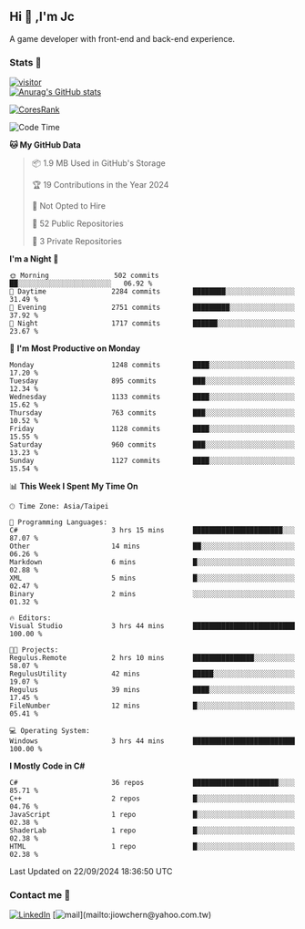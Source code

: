 ## Hi 👋 ,I'm Jc  

A game developer with front-end and back-end experience.  

### Stats  📝
[![visitor](https://visitor-badge.glitch.me/badge?page_id=jiowchern.jiowchern&style=flat-square&color=0088cc)](https://visitor-badge.glitch.me/badge?page_id=jiowchern.jiowchern&style=flat-square&color=0088cc)  
[![Anurag's GitHub stats](https://github-readme-stats.vercel.app/api?username=jiowchern&count_private=true&&show_icons=true)](https://github.com/anuraghazra/github-readme-stats)  
<!-- [![trophy](https://github-profile-trophy.vercel.app/?username=jiowchern)](https://github.com/ryo-ma/github-profile-trophy)   -->
[![CoresRank](https://cr-ss-service.azurewebsites.net/api/ScreenShot?widget=summary&username=jiowchern)](https://cr-ss-service.azurewebsites.net/api/ScreenShot?widget=summary&username=jiowchern)


<!--START_SECTION:waka-->
![Code Time](http://img.shields.io/badge/Code%20Time-1%2C147%20hrs%2011%20mins-blue)

**🐱 My GitHub Data** 

> 📦 1.9 MB Used in GitHub's Storage 
 > 
> 🏆 19 Contributions in the Year 2024
 > 
> 🚫 Not Opted to Hire
 > 
> 📜 52 Public Repositories 
 > 
> 🔑 3 Private Repositories 
 > 
**I'm a Night 🦉** 

```text
🌞 Morning                502 commits         ██░░░░░░░░░░░░░░░░░░░░░░░   06.92 % 
🌆 Daytime                2284 commits        ████████░░░░░░░░░░░░░░░░░   31.49 % 
🌃 Evening                2751 commits        █████████░░░░░░░░░░░░░░░░   37.92 % 
🌙 Night                  1717 commits        ██████░░░░░░░░░░░░░░░░░░░   23.67 % 
```
📅 **I'm Most Productive on Monday** 

```text
Monday                   1248 commits        ████░░░░░░░░░░░░░░░░░░░░░   17.20 % 
Tuesday                  895 commits         ███░░░░░░░░░░░░░░░░░░░░░░   12.34 % 
Wednesday                1133 commits        ████░░░░░░░░░░░░░░░░░░░░░   15.62 % 
Thursday                 763 commits         ███░░░░░░░░░░░░░░░░░░░░░░   10.52 % 
Friday                   1128 commits        ████░░░░░░░░░░░░░░░░░░░░░   15.55 % 
Saturday                 960 commits         ███░░░░░░░░░░░░░░░░░░░░░░   13.23 % 
Sunday                   1127 commits        ████░░░░░░░░░░░░░░░░░░░░░   15.54 % 
```


📊 **This Week I Spent My Time On** 

```text
🕑︎ Time Zone: Asia/Taipei

💬 Programming Languages: 
C#                       3 hrs 15 mins       ██████████████████████░░░   87.07 % 
Other                    14 mins             ██░░░░░░░░░░░░░░░░░░░░░░░   06.26 % 
Markdown                 6 mins              █░░░░░░░░░░░░░░░░░░░░░░░░   02.88 % 
XML                      5 mins              █░░░░░░░░░░░░░░░░░░░░░░░░   02.47 % 
Binary                   2 mins              ░░░░░░░░░░░░░░░░░░░░░░░░░   01.32 % 

🔥 Editors: 
Visual Studio            3 hrs 44 mins       █████████████████████████   100.00 % 

🐱‍💻 Projects: 
Regulus.Remote           2 hrs 10 mins       ███████████████░░░░░░░░░░   58.07 % 
RegulusUtility           42 mins             █████░░░░░░░░░░░░░░░░░░░░   19.07 % 
Regulus                  39 mins             ████░░░░░░░░░░░░░░░░░░░░░   17.45 % 
FileNumber               12 mins             █░░░░░░░░░░░░░░░░░░░░░░░░   05.41 % 

💻 Operating System: 
Windows                  3 hrs 44 mins       █████████████████████████   100.00 % 
```

**I Mostly Code in C#** 

```text
C#                       36 repos            █████████████████████░░░░   85.71 % 
C++                      2 repos             █░░░░░░░░░░░░░░░░░░░░░░░░   04.76 % 
JavaScript               1 repo              █░░░░░░░░░░░░░░░░░░░░░░░░   02.38 % 
ShaderLab                1 repo              █░░░░░░░░░░░░░░░░░░░░░░░░   02.38 % 
HTML                     1 repo              █░░░░░░░░░░░░░░░░░░░░░░░░   02.38 % 
```




 Last Updated on 22/09/2024 18:36:50 UTC
<!--END_SECTION:waka-->



### Contact me 💬
[![LinkedIn](https://img.shields.io/badge/-JiowchernChen-0077B5?style==flat-square&logo=LinkedIn&logoColor=white)](https://www.linkedin.com/in/jiowchern-chen-4aaa90b7/) [![mail](https://img.shields.io/badge/-jiowchern%40yahoo.com.tw-blueviolet?style=flat-square&logo=yahoo!)](mailto:jiowchern@yahoo.com.tw)    

<!-- [![Linkedin Badge](https://img.shields.io/badge/-LinkedIn-blue?style=flat-square&logo=Linkedin&logoColor=white&link=https://www.linkedin.com/in/jiowchern-chen-4aaa90b7/)](https://www.linkedin.com/in/jiowchern-chen-4aaa90b7/) -->


<!--
**jiowchern/jiowchern** is a ✨ _special_ ✨ repository because its `README.md` (this file) appears on your GitHub profile.

Here are some ideas to get you started:

- 🔭 I’m currently working on ...
- 🌱 I’m currently learning ...
- 👯 I’m looking to collaborate on ...
- 🤔 I’m looking for help with ...
- 💬 Ask me about ...
- 📫 How to reach me: ...
- 😄 Pronouns: ...
- ⚡ Fun fact: ...
-->
